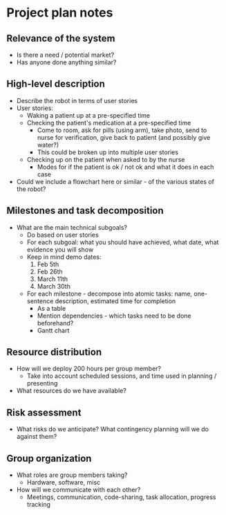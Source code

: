 # Project plan notes
## Relevance of the system
- Is there a need / potential market?
- Has anyone done anything similar?

## High-level description
- Describe the robot in terms of user stories
- User stories:
  - Waking a patient up at a pre-specified time
  - Checking the patient's medication at a pre-specified time
	- Come to room, ask for pills (using arm), take photo, send to nurse for verification, give back to patient (and possibly give water?)
    - This could be broken up into multiple user stories
  - Checking up on the patient when asked to by the nurse
	- Modes for if the patient is ok / not ok and what it does in each case
- Could we include a flowchart here or similar - of the various states of the robot?

## Milestones and task decomposition
- What are the main technical subgoals?
  - Do based on user stories
  - For each subgoal: what you should have achieved, what date, what evidence you will show
  - Keep in mind demo dates:
	1. Feb 5th
	2. Feb 26th
	3. March 11th 
	4. March 30th
  - For each milestone - decompose into atomic tasks: name, one-sentence description, estimated time for completion 
	- As a table
    - Mention dependencies - which tasks need to be done beforehand?
    - Gantt chart

## Resource distribution
- How will we deploy 200 hours per group member?
  - Take into account scheduled sessions, and time used in planning / presenting
- What resources do we have available?

## Risk assessment
- What risks do we anticipate? What contingency planning will we do against them?

## Group organization
- What roles are group members taking?
  - Hardware, software, misc
- How will we communicate with each other?
  - Meetings, communication, code-sharing, task allocation, progress tracking
